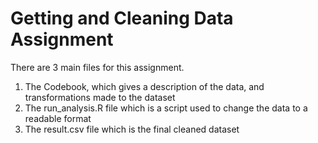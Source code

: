 # Getting and Cleaning Data Assignment

There are 3 main files for this assignment.

1. The Codebook, which gives a description of the data, and transformations made to the dataset
2. The run_analysis.R file which is a script used to change the data to a readable format
3. The result.csv file which is the final cleaned dataset
